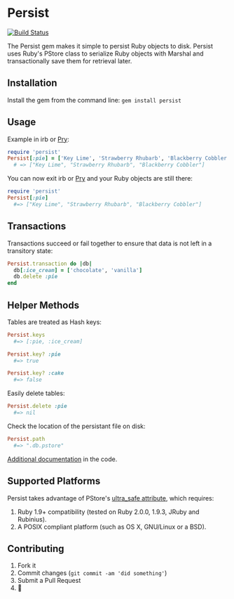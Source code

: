 # Persist
[![Build Status](https://travis-ci.org/havenwood/persist.png?branch=master)](https://travis-ci.org/havenwood/persist)

The Persist gem makes it simple to persist Ruby objects to disk. Persist uses Ruby's PStore class to serialize Ruby objects with Marshal and transactionally save them for retrieval later.

## Installation
Install the gem from the command line:
`gem install persist`

## Usage
Example in irb or [Pry](http://pryrepl.org):
```ruby
require 'persist'
Persist[:pie] = ['Key Lime', 'Strawberry Rhubarb', 'Blackberry Cobbler']
  # => ["Key Lime", "Strawberry Rhubarb", "Blackberry Cobbler"]
```

You can now exit irb or [Pry](http://pryrepl.org) and your Ruby objects are still there:
```ruby
require 'persist'
Persist[:pie]
  #=> ["Key Lime", "Strawberry Rhubarb", "Blackberry Cobbler"]
```

## Transactions
Transactions succeed or fail together to ensure that data is not left in a transitory state:
```ruby
Persist.transaction do |db|
  db[:ice_cream] = ['chocolate', 'vanilla']
  db.delete :pie
end
```

## Helper Methods
Tables are treated as Hash keys:
```ruby
Persist.keys
  #=> [:pie, :ice_cream]

Persist.key? :pie
  #=> true

Persist.key? :cake
  #=> false
```

Easily delete tables:
```ruby
Persist.delete :pie
  #=> nil
```

Check the location of the persistant file on disk:
```ruby
Persist.path
  #=> ".db.pstore"
```

[Additional documentation](https://github.com/Havenwood/persist/blob/master/lib/persist/persist.rb) in the code.

## Supported Platforms

Persist takes advantage of PStore's [ultra_safe attribute](http://ruby-doc.org/stdlib-2.0/libdoc/pstore/rdoc/PStore.html#ultra_safe-attribute-method), which requires:

1. Ruby 1.9+ compatibility (tested on Ruby 2.0.0, 1.9.3, JRuby and Rubinius).
2. A POSIX compliant platform (such as OS X, GNU/Linux or a BSD).

## Contributing

1. Fork it
2. Commit changes (`git commit -am 'did something'`)
3. Submit a Pull Request
4. :cake:
